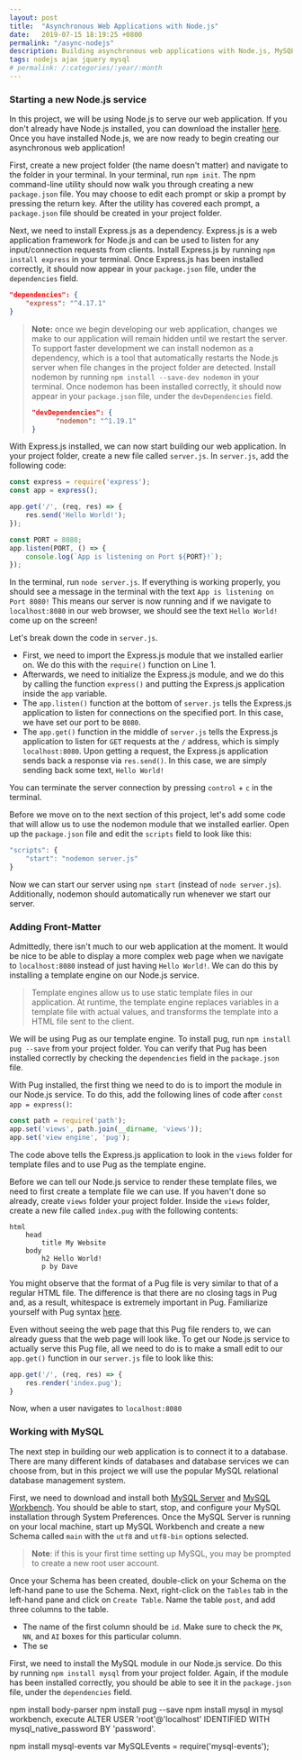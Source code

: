 ```yaml
---
layout: post
title:  "Asynchronous Web Applications with Node.js"
date:   2019-07-15 18:19:25 +0800
permalink: "/async-nodejs"
description: Building asynchronous web applications with Node.js, MySQL, jQuery, and Ajax.
tags: nodejs ajax jquery mysql
# permalink: /:categories/:year/:month
---
```


### Starting a new Node.js service

In this project, we will be using Node.js to serve our web application. If you don't already have Node.js installed, you can download the installer [here](https://nodejs.org/en/download/). Once you have installed Node.js, we are now ready to begin creating our asynchronous web application!

First, create a new project folder (the name doesn't matter) and navigate to the folder in your terminal. In your terminal, run `npm init`. The npm command-line utility should now walk you through creating a new `package.json` file. You may choose to edit each prompt or skip a prompt by pressing the return key. After the utility has covered each prompt, a `package.json` file should be created in your project folder.

Next, we need to install Express.js as a dependency. Express.js is a web application framework for Node.js and can be used to listen for any input/connection requests from clients. Install Express.js by running `npm install express` in your terminal. Once Express.js has been installed correctly, it should now appear in your `package.json` file, under the `dependencies` field.

```json
"dependencies": {
	"express": "^4.17.1"
}
```

> **Note:** once we begin developing our web application, changes we make to our application will remain hidden until we restart the server. To support faster development we can install nodemon as a dependency, which is a tool that automatically restarts the Node.js server when file changes in the project folder are detected. Install nodemon by running `npm install --save-dev nodemon` in your terminal. Once nodemon has been installed correctly, it should now appear in your `package.json` file, under the `devDependencies` field.
> ```json
> "devDependencies": {
> 		"nodemon": "^1.19.1"
>}
> ```

With Express.js installed, we can now start building our web application. In your project folder, create a new file called `server.js`. In `server.js`, add the following code:

```javascript
const express = require('express');
const app = express();

app.get('/', (req, res) => {
	res.send('Hello World!');
});

const PORT = 8080;
app.listen(PORT, () => {
	console.log(`App is listening on Port ${PORT}!`);
});
```
In the terminal, run `node server.js`. If everything is working properly, you should see a message in the terminal with the text `App is listening on Port 8080!` This means our server is now running and if we navigate to `localhost:8080` in our web browser, we should see the text `Hello World!` come up on the screen!

Let's break down the code in `server.js`.

- First, we need to import the Express.js module that we installed earlier on. We do this with the `require()` function on Line 1.
- Afterwards, we need to initialize the Express.js module, and we do this by calling the function `express()` and putting the Express.js application inside the `app` variable.
- The `app.listen()` function at the bottom of `server.js` tells the Express.js application to listen for connections on the specified port. In this case, we have set our port to be `8080`.
- The `app.get()` function in the middle of `server.js` tells the Express.js application to listen for `GET` requests at the `/` address, which is simply `localhost:8080`. Upon getting a request, the Express.js application sends back a response via `res.send()`. In this case, we are simply sending back some text, `Hello World!`

You can terminate the server connection by pressing `control` + `c` in the terminal.

Before we move on to the next section of this project, let's add some code that will allow us to use the nodemon module that we installed earlier. Open up the `package.json` file and edit the `scripts` field to look like this:

```javascript
"scripts": {
	"start": "nodemon server.js"
}
```

Now we can start our server using `npm start` (instead of `node server.js`). Additionally, nodemon should automatically run whenever we start our server.

### Adding Front-Matter

Admittedly, there isn't much to our web application at the moment. It would be nice to be able to display a more complex web page when we navigate to `localhost:8080` instead of just having `Hello World!`. We can do this by installing a template engine on our Node.js service.

> Template engines allow us to use static template files in our application. At runtime, the template engine replaces variables in a template file with actual values, and transforms the template into a HTML file sent to the client.

We will be using Pug as our template engine. To install pug, run `npm install pug --save` from your project folder. You can verify that Pug has been installed correctly by checking the `dependencies` field in the `package.json` file.

With Pug installed, the first thing we need to do is to import the module in our Node.js service. To do this, add the following lines of code after `const app = express()`:

```javascript
const path = require('path');
app.set('views', path.join(__dirname, 'views'));
app.set('view engine', 'pug');
```

The code above tells the Express.js application to look in the `views` folder for template files and to use Pug as the template engine.

Before we can tell our Node.js service to render these template files, we need to first create a template file we can use. If you haven't done so already, create `views` folder your project folder. Inside the `views` folder, create a new file called `index.pug` with the following contents:

```
html
	head
		title My Website
	body
		h2 Hello World!
		p by Dave
```

You might observe that the format of a Pug file is very similar to that of a regular HTML file. The difference is that there are no closing tags in Pug and, as a result, whitespace is extremely important in Pug. Familiarize yourself with Pug syntax [here](https://pugjs.org/language/attributes.html).

Even without seeing the web page that this Pug file renders to, we can already guess that the web page will look like. To get our Node.js service to actually serve this Pug file, all we need to do is to make a small edit to our `app.get()` function in our `server.js` file to look like this:

```javascript
app.get('/', (req, res) => {
	res.render('index.pug');
}
```

Now, when a user navigates to `localhost:8080`

### Working with MySQL

The next step in building our web application is to connect it to a database. There are many different kinds of databases and database services we can choose from, but in this project we will use the popular MySQL relational database management system.

First, we need to download and install both [MySQL Server](https://dev.mysql.com/downloads/mysql/) and [MySQL Workbench](https://dev.mysql.com/downloads/workbench/). You should be able to start, stop, and configure your MySQL installation through System Preferences. Once the MySQL Server is running on your local machine, start up MySQL Workbench and create a new Schema called `main` with the `utf8` and `utf8-bin` options selected.

> **Note**: if this is your first time setting up MySQL, you may be prompted to create a new root user account.

Once your Schema has been created, double-click on your Schema on the left-hand pane to use the Schema. Next, right-click on the `Tables` tab in the left-hand pane and click on `Create Table`.  Name the table `post`, and add three columns to the table.

- The name of the first column should be `id`. Make sure to check the `PK`, `NN`, and `AI` boxes for this particular column.
- The se


First, we need to install the MySQL module in our Node.js service. Do this by running `npm install mysql` from your project folder. Again, if the module has been installed correctly, you should be able to see it in the `package.json` file, under the `dependencies` field.


npm install body-parser
npm install pug --save
npm install mysql
in mysql workbench, execute ALTER USER 'root'@'localhost' IDENTIFIED WITH mysql_native_password BY 'password'.

npm install mysql-events
var MySQLEvents = require('mysql-events');
